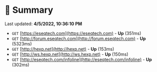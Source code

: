# 📖 Summary
Last updated: **4/5/2022, 10:36:10 PM**

- `GET` [https://eseqtech.com](https://eseqtech.com) - **Up** (351ms)
- `GET` [http://forum.eseqtech.com](http://forum.eseqtech.com) - **Up** (5323ms)
- `GET` [http://hexp.net](http://hexp.net) - **Up** (153ms)
- `GET` [http://ws.hexp.net](http://ws.hexp.net) - **Up** (150ms)
- `GET` [http://eseqtech.com/infoline](http://eseqtech.com/infoline) - **Up** (302ms)
